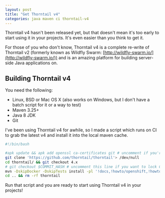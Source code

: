 ```yaml
---
layout: post
title: "Get Thorntail v4"
categories: java maven ci thorntail-v4
---
```


Thorntail v4 hasn't been released yet, but that doesn't mean it's too early to start using it in your projects. It's even easier than you think to get it.

For those of you who don't know, Thorntail v4 is a complete re-write of Thorntail v2 (formerly known as Wildfly Swarm: [http://wildfly-swarm.io/](http://wildfly-swarm.io/)) and is an amazing platform for building server-side Java applications on.

## Building Thorntail v4

You need the following:

- Linux, BSD or Mac OS X (also works on Windows, but I don't have a batch script for it or a way to test)
- Maven 3.25+
- Java 8 JDK
- Git

I've been using Thorntail v4 for awhile, so I made a script which runs on CI to grab the latest v4 and install it into the local maven cache.

```bash
#!/bin/bash

#apk update && apk add openssl ca-certificates git # uncomment if you're using the maven:alpine image
git clone 'https://github.com/thorntail/thorntail'> /dev/null
cd thorntail/ && git checkout 4.x
# git checkout $COMMIT_HASH # uncomment this line if you want to lock CI down to a specific commit hash
mvn -DskipDocker -DskipTests install -pl '!docs,!howto/openshift,!howto/openshift-s2i'
cd .. && rm -rf thorntail
```

Run that script and you are ready to start using Thorntail v4 in your projects!